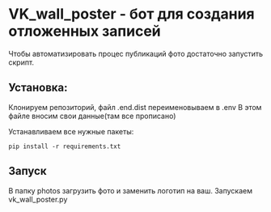 # VK_wall_poster - бот для создания отложенных записей
Чтобы автоматизировать процес публикаций фото достаточно запустить скрипт.

## Установка:
Клонируем репозиторий, файл .end.dist переименовываем в .env
В этом файле вносим свои данные(там все прописано)

Устанавливаем все нужные пакеты:

```
pip install -r requirements.txt
```

## Запуск
В папку photos загрузить фото и заменить логотип на ваш. Запускаем vk_wall_poster.py
